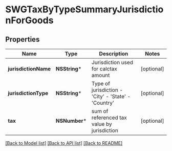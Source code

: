 # SWGTaxByTypeSummaryJurisdictionForGoods

## Properties
Name | Type | Description | Notes
------------ | ------------- | ------------- | -------------
**jurisdictionName** | **NSString*** | Jurisdiction used for calctax amount | [optional] 
**jurisdictionType** | **NSString*** | Type of jurisdiction - &#39;City&#39; - &#39;State&#39; - &#39;Country&#39;  | [optional] 
**tax** | **NSNumber*** | sum of referenced tax value by jurisdiction | [optional] 

[[Back to Model list]](../README.md#documentation-for-models) [[Back to API list]](../README.md#documentation-for-api-endpoints) [[Back to README]](../README.md)


